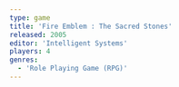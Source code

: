 ```yaml
---
type: game
title: 'Fire Emblem : The Sacred Stones'
released: 2005
editor: 'Intelligent Systems'
players: 4
genres:
  - 'Role Playing Game (RPG)'
---
```


